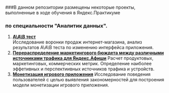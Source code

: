 ###В данном репозитории размещены некоторые проекты, выполненные в ходе обучения в Яндекс.Практикуме 
### по специальности "Аналитик данных".

1. [**А\А\В тест**](A_A_b_test)  
Исследование воронки продаж интернет-магазина, анализ результатов А\А\В теста по изменению интерфейса приложения.  
2. [**Перераспределение маркетингового бюждета между различными источниками трафика для Яндекс.Афиши**](yandex_afisha)
Расчет продуктовых, маркетинговых, коммерческих метрик. Определение наиболее эффетивных и перспектиивных источников трафика и устройств.
3. [**Монетизация игрового приложения**](games_project)
Исследование поведения пользователей с целью выявления закономерностей для построения модели монетизации игрового приложения.